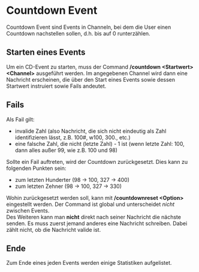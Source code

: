 # Countdown Event

Countdown Event sind Events in Channeln, bei dem die User einen Countdown nachstellen sollen, d.h. bis auf 0
runterzählen.

## Starten eines Events

Um ein CD-Event zu starten, muss der Command **/countdown \<Startwert> \<Channel>** ausgeführt werden. Im angegebenen
Channel wird dann eine Nachricht erscheinen, die über den Start eines Events sowie dessen Startwert instruiert sowie
Fails andeutet.

## Fails

Als Fail gilt:

- invalide Zahl (also Nachricht, die sich nicht eindeutig als Zahl identifizieren lässt, z.B. 100#, w100, 300., etc.)
- eine falsche Zahl, die nicht (letzte Zahl) - 1 ist (wenn letzte Zahl: 100, dann alles außer 99, wie z.B. 100 und 98)

Sollte ein Fail auftreten, wird der Countdown zurückgesetzt. Dies kann zu folgenden Punkten sein:

- zum letzten Hunderter (98 -> 100, 327 -> 400)
- zum letzten Zehner (98 -> 100, 327 -> 330)

Wohin zurückgesetzt werden soll, kann mit **/countdownreset \<Option>** eingestellt werden. Der Command ist global und
unterscheidet *nicht* zwischen Events.  
Des Weiteren kann man **nicht** direkt nach seiner Nachricht die nächste senden. Es muss zuerst jemand anderes eine
Nachricht schreiben. Dabei zählt nicht, ob die Nachricht valide ist.

## Ende

Zum Ende eines jeden Events werden einige Statistiken aufgelistet.
